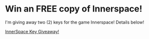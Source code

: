 # Win an FREE copy of Innerspace!

I'm giving away two (2) keys for the game Innerspace! Details below!

<a class="e-widget no-button" href="https://gleam.io/d8LYj/innerspace-key-giveaway" rel="nofollow">InnerSpace Key Giveaway!</a>
<script type="text/javascript" src="https://js.gleam.io/e.js" async="true"></script>
